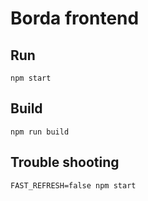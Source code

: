 # Borda frontend

## Run
    npm start

## Build
    npm run build

## Trouble shooting
    FAST_REFRESH=false npm start  
